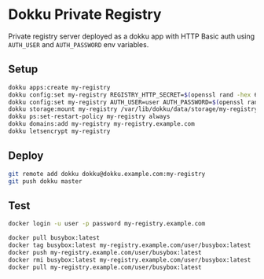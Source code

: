 # Dokku Private Registry

Private registry server deployed as a dokku app with HTTP Basic auth using
`AUTH_USER` and `AUTH_PASSWORD` env variables.

## Setup

```bash
dokku apps:create my-registry
dokku config:set my-registry REGISTRY_HTTP_SECRET=$(openssl rand -hex 64)
dokku config:set my-registry AUTH_USER=user AUTH_PASSWORD=$(openssl rand -hex 16)
dokku storage:mount my-registry /var/lib/dokku/data/storage/my-registry:/var/lib/registry
dokku ps:set-restart-policy my-registry always
dokku domains:add my-registry my-registry.example.com
dokku letsencrypt my-registry
```

## Deploy

```bash
git remote add dokku dokku@dokku.example.com:my-registry
git push dokku master
```

## Test

```bash
docker login -u user -p password my-registry.example.com

docker pull busybox:latest
docker tag busybox:latest my-registry.example.com/user/busybox:latest
docker push my-registry.example.com/user/busybox:latest
docker rmi busybox:latest my-registry.example.com/user/busybox:latest
docker pull my-registry.example.com/user/busybox:latest
```
